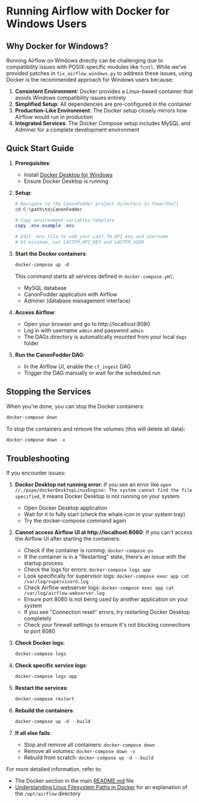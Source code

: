 # Running Airflow with Docker for Windows Users

## Why Docker for Windows?

Running Airflow on Windows directly can be challenging due to compatibility issues with POSIX-specific modules like `fcntl`. While we've provided patches in `fix_airflow_windows.py` to address these issues, using Docker is the recommended approach for Windows users because:

1. **Consistent Environment**: Docker provides a Linux-based container that avoids Windows compatibility issues entirely
2. **Simplified Setup**: All dependencies are pre-configured in the container
3. **Production-Like Environment**: The Docker setup closely mirrors how Airflow would run in production
4. **Integrated Services**: The Docker Compose setup includes MySQL and Adminer for a complete development environment

## Quick Start Guide

1. **Prerequisites**:
   - Install [Docker Desktop for Windows](https://www.docker.com/products/docker-desktop)
   - Ensure Docker Desktop is running

2. **Setup**:
   ```powershell
   # Navigate to the CanonFodder project directory in PowerShell
   cd C:\path\to\CanonFodder

   # Copy environment variables template
   copy .env.example .env

   # Edit .env file to add your Last.fm API key and username
   # At minimum, set LASTFM_API_KEY and LASTFM_USER
   ```

3. **Start the Docker containers**:
   ```powershell
   docker-compose up -d
   ```

   This command starts all services defined in `docker-compose.yml`:
   - MySQL database
   - CanonFodder application with Airflow
   - Adminer (database management interface)

4. **Access Airflow**:
   - Open your browser and go to http://localhost:8080
   - Log in with username `admin` and password `admin`
   - The DAGs directory is automatically mounted from your local `dags` folder

5. **Run the CanonFodder DAG**:
   - In the Airflow UI, enable the `cf_ingest` DAG
   - Trigger the DAG manually or wait for the scheduled run

## Stopping the Services

When you're done, you can stop the Docker containers:

```powershell
docker-compose down
```

To stop the containers and remove the volumes (this will delete all data):

```powershell
docker-compose down -v
```

## Troubleshooting

If you encounter issues:

1. **Docker Desktop not running error**:
   If you see an error like `open //./pipe/dockerDesktopLinuxEngine: The system cannot find the file specified`, it means Docker Desktop is not running on your system.
   - Open Docker Desktop application
   - Wait for it to fully start (check the whale icon in your system tray)
   - Try the docker-compose command again

2. **Cannot access Airflow UI at http://localhost:8080**:
   If you can't access the Airflow UI after starting the containers:
   - Check if the container is running: `docker-compose ps`
   - If the container is in a "Restarting" state, there's an issue with the startup process
   - Check the logs for errors: `docker-compose logs app`
   - Look specifically for supervisor logs: `docker-compose exec app cat /var/log/supervisord.log`
   - Check Airflow webserver logs: `docker-compose exec app cat /var/log/airflow-webserver.log`
   - Ensure port 8080 is not being used by another application on your system
   - If you see "Connection reset" errors, try restarting Docker Desktop completely
   - Check your firewall settings to ensure it's not blocking connections to port 8080

3. **Check Docker logs**:
   ```powershell
   docker-compose logs
   ```

4. **Check specific service logs**:
   ```powershell
   docker-compose logs app
   ```

5. **Restart the services**:
   ```powershell
   docker-compose restart
   ```

6. **Rebuild the containers**:
   ```powershell
   docker-compose up -d --build
   ```

7. **If all else fails**:
   - Stop and remove all containers: `docker-compose down`
   - Remove all volumes: `docker-compose down -v`
   - Rebuild from scratch: `docker-compose up -d --build`

For more detailed information, refer to:
- The Docker section in the main [README.md](../README.md) file
- [Understanding Linux Filesystem Paths in Docker](../docs/linux_filesystem_in_docker.md) for an explanation of the `/opt/airflow` directory
